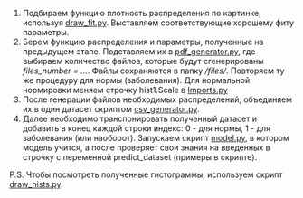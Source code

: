 1. Подбираем функцию плотность распределения по картинке, используя [draw_fit.py](https://github.com/vchulikov/pyroot/blob/master/ml_dist/draw_fit.py). Выставляем соответствующие хорошему фиту параметры.
2. Берем функцию распределения и параметры, полученные на предыдущем этапе. Подставляем их в [pdf_generator.py](https://github.com/vchulikov/pyroot/blob/master/ml_dist/pdf_generator.py), где выбираем количество файлов, которые будут сгенерированы *files_number = ...*. Файлы сохраняются в папку */files/*. Повторяем ту же процедуру для нормы (заболевания). Для нормальной нормировки меняем строчку hist1.Scale в [Imports.py](https://github.com/vchulikov/pyroot/blob/master/ml_dist/Imports.py)
3. После генерации файлов необходимых распределений, объединяем их в один датасет скриптом [csv_generator.py](https://github.com/vchulikov/pyroot/blob/master/ml_dist/csv_generator.py).
4. Далее необходимо транспонировать полученный датасет и добавить в конец каждой строки индекс: 0 - для нормы, 1 - для заболевания (или наоборот). Запускаем скрипт [model.py](https://github.com/vchulikov/pyroot/blob/master/ml_dist/model.py), в котором модель учится, а после проверяет свои знания на введенных в строчку с переменной predict_dataset (примеры в скрипте). 

P.S. Чтобы посмотреть полученные гистограммы, используем скрипт [draw_hists.py](https://github.com/vchulikov/pyroot/blob/master/ml_dist/draw_hists.py).
